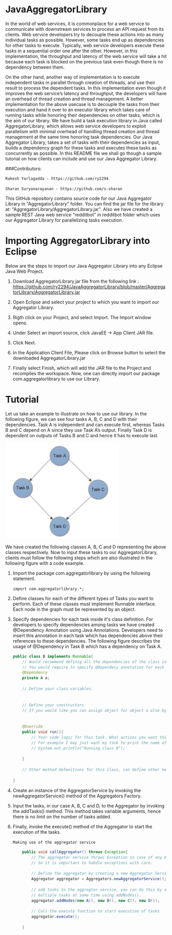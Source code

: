 # JavaAggregatorLibrary
In the world of web services, it is commonplace for a web service to communicate with downstream services to process an API request from its clients. Web service developers try to decouple these actions into as many individual tasks as possible. However, some tasks end up as dependencies for other tasks to execute. Typically, web service developers execute these tasks in a sequential order one after the other. However, in this implementation, the throughput and latency of the web service will take a hit because each task is blocked on the previous task even though there is no dependency between them. 

On the other hand, another way of implementation is to execute independent tasks in parallel through creation of threads, and use their result to process the dependent tasks. In this implementation even though it improves the web service’s latency and throughput, the developers will have an overhead of thread creation and thread management. A better implementation for the above usecase is to decouple the tasks from their execution and hand it over to an executor library which takes care of running tasks while honoring their dependencies on other tasks, which is the aim of our library. We have build a task execution library in Java called AggregatorLibrary, which allows web service developers to exploit parallelism with minimal overhead of handling thread creation and thread management at the same time honoring task dependencies. Our Java Aggregator Library, takes a set of tasks with their dependencies as input, builds a dependency graph for these tasks and executes these tasks as concurrently as possible. In this README file we shall go though a sample tutorial on how clients can include and use our Java Aggregator Library.

###Contributors:
```
Rakesh Yarlagadda - https://github.com/ry2294

Sharan Suryanarayanan - https://github.com/s-sharan
```
This GitHub repository contains source code for our Java Aggregator Library in "AggregatorLibrary" folder. You can find the jar file for the library at: "AggregatorLibrary/AggregatorLibrary.jar". Also we have created a sample REST Java web service "redditbot" in redditbot folder which uses our Aggregator Library for parallelizing tasks execution.

# Importing AggregatorLibrary into Eclipse
Below are the steps to import our Java Aggregator Library into any Eclipse Java Web Project.

1. Download AggregatorLibrary.jar file from the following link : https://github.com/ry2294/JavaAggregatorLibrary/blob/master/AggregatorLibrary/AggregatorLibrary.jar

2. Open Eclipse and select your project to which you want to import our Aggregator Library.

3. Rigth click on your Project, and select Import. The Import window opens.

4. Under Select an import source, click JavaEE -> App Client JAR file.

5. Click Next.

6. In the Application Client File, Please click on Browse button to select the downloaded AggregatorLibrary.jar

7. Finally select Finish, which will add the JAR file to the Project and recompiles the workspace. Now, one can directly import our package com.aggregatorlibrary to use our Library.

# Tutorial
Let us take an example to illustrate on how to use our library. In the following figure, we can see four tasks A, B, C and D with their dependencies. Task A is independent and can execute first, whereas Tasks B and C depend on A since they use Task A’s output. Finally Task D is dependent on outputs of Tasks B and C and hence it has to execute last.

<img height="300" src="https://raw.githubusercontent.com/ry2294/JavaAggregatorLibrary/master/images/dependencygraph.png" />

We have created the following classes A, B, C and D representing the above classes respectively. Now to input these tasks to our AggregatorLibrary, clients must follow the following steps which are also illustrated in the following figure with a code example.

1. Import the package com.aggregatorlibrary by using the following statement.

    `import com.aggregatorlibrary.*;`

2. Define classes for each of the different types of Tasks you want to perform. Each of these classes must implement Runnable interface. Each node in the graph must be represented by an object.

3. Specify dependencies for each task inside it's class definition. For developers to specify dependencies among tasks we have created @Dependency Annotation using Java Annotations. Developers need to insert this annotation in each task which has dependencies above their references to these dependencies. The following figure describes the usage of @Dependency in Task B which has a dependency on Task A.

    ```Java
    public class B implements Runnable{
        // Would recommend definig all the dependencies of the class initially by making use of @Dependency.
        // You would require to specify @Dependecy annotation for each dependency.
        @Dependency
        private A a;
        
        // Define your class variables.
        
        
        // Define your constructors
        // If you would like you can assign object for object a also by passing it through the constructor.
        
        
        @Override
        public void run(){
            // Your code logic for this task. What actions you want this task to perform.
            // For example I may just want my task to print the name of the task.
            // System.out.println("Running class B");
        
        }
        
        // Other method defenitions for this class, can define other helper methods or any method if you want.
        
    }
    ```

4. Create an instance of the AggregatorService by invoking the newAggregatorService() method of the Aggregators Factory.

5. Input the tasks, in our case A, B, C and D, to the Aggregator by invoking the addTasks() method. This method takes variable arguments, hence there is no limit on the number of tasks added.

6. Finally, invoke the execute() method of the Aggregator to start the execution of the tasks.

    `Making use of the aggregator service`
    ```Java
        public void callAggregator() throws Exception{
            // The aggregator service throws Exception in case of any error like presence of Cycles in dependency graph.
            // So it is important to habdle exceptions with care.
            
            // Define the aggregator by creating a new Aggregator Service
            Aggregator aggregator = Aggregators.newAggregatorService();
            
            // add tasks to the aggregtor service, you can do this by adding one task at a time using addNode() or you can 
            // multiple tasks at same time using addNodes().
            aggregator.addNodes(new A(), new B(), new C(), new D());
            
            // Call the execute function to start execution of tasks
            aggregator.execute();
            
        }
    ```

